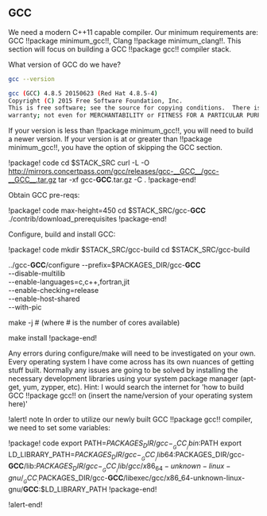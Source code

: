## GCC

We need a modern C++11 capable compiler. Our minimum requirements are: GCC !!package minimum_gcc!!, Clang !!package minimum_clang!!. This section will focus on building a GCC !!package gcc!! compiler stack.

What version of GCC do we have?

```bash
gcc --version

gcc (GCC) 4.8.5 20150623 (Red Hat 4.8.5-4)
Copyright (C) 2015 Free Software Foundation, Inc.
This is free software; see the source for copying conditions.  There is NO
warranty; not even for MERCHANTABILITY or FITNESS FOR A PARTICULAR PURPOSE.
```

If your version is less than !!package minimum_gcc!!, you will need to build a newer version. If your version is at or
greater than !!package minimum_gcc!!, you have the option of skipping the GCC section.

!package! code
cd $STACK_SRC
curl -L -O http://mirrors.concertpass.com/gcc/releases/gcc-__GCC__/gcc-__GCC__.tar.gz
tar -xf gcc-__GCC__.tar.gz -C .
!package-end!

Obtain GCC pre-reqs:

!package! code max-height=450
cd $STACK_SRC/gcc-__GCC__
./contrib/download_prerequisites
!package-end!

Configure, build and install GCC:

!package! code
mkdir $STACK_SRC/gcc-build
cd $STACK_SRC/gcc-build

../gcc-__GCC__/configure --prefix=$PACKAGES_DIR/gcc-__GCC__ \
--disable-multilib \
--enable-languages=c,c++,fortran,jit \
--enable-checking=release \
--enable-host-shared \
--with-pic

make -j #   (where # is the number of cores available)

make install
!package-end!

Any errors during configure/make will need to be investigated on your own. Every operating system I
have come across has its own nuances of getting stuff built. Normally any issues are going to be
solved by installing the necessary development libraries using your system package manager (apt-get,
yum, zypper, etc). Hint: I would search the internet for 'how to build GCC !!package gcc!! on (insert the
name/version of your operating system here)'

!alert! note
In order to utilize our newly built GCC !!package gcc!! compiler, we need to set some variables:

!package! code
export PATH=$PACKAGES_DIR/gcc-__GCC__/bin:$PATH
export LD_LIBRARY_PATH=$PACKAGES_DIR/gcc-__GCC__/lib64:$PACKAGES_DIR/gcc-__GCC__/lib:$PACKAGES_DIR/gcc-__GCC__/lib/gcc/x86_64-unknown-linux-gnu/__GCC__:$PACKAGES_DIR/gcc-__GCC__/libexec/gcc/x86_64-unknown-linux-gnu/__GCC__:$LD_LIBRARY_PATH
!package-end!

!alert-end!

